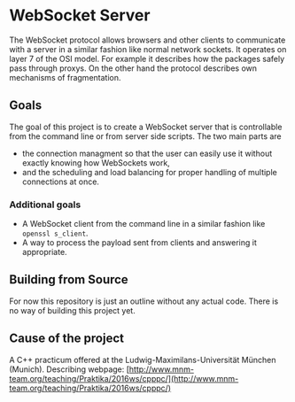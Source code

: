 # WebSocket Server

The WebSocket protocol allows browsers and other clients to communicate with
a server in a similar fashion like normal network sockets.
It operates on layer 7 of the OSI model.
For example it describes how the packages safely pass through proxys.
On the other hand the protocol describes own mechanisms of fragmentation.

## Goals

The goal of this project is to create a WebSocket server that is controllable
from the command line or from server side scripts. The two main parts are
- the connection managment so that the user can easily
use it without exactly knowing how WebSockets work,
- and the scheduling and load balancing for proper
handling of multiple connections at once.

### Additional goals

- A WebSocket client from the command line in a similar fashion like `openssl s_client`.
- A way to process the payload sent from clients and answering it appropriate.

## Building from Source

For now this repository is just an outline without any actual code.
There is no way of building this project yet.

## Cause of the project

A C++ practicum offered at the Ludwig-Maximilans-Universität München (Munich).
Describing webpage: [http://www.mnm-team.org/teaching/Praktika/2016ws/cpppc/](http://www.mnm-team.org/teaching/Praktika/2016ws/cpppc/)
